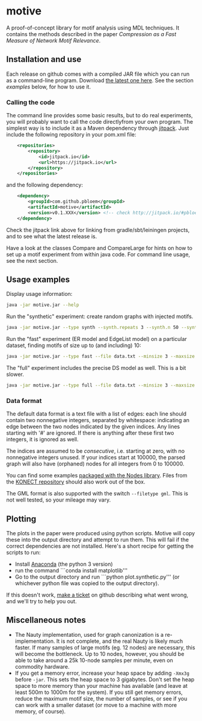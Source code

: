 # motive
A proof-of-concept library for motif analysis using MDL techniques. It contains the methods described in the paper _Compression as a Fast Measure of Network Motif Relevance_.

## Installation and use

Each release on github comes with a compiled JAR file which you can run as a command-line program. Download [the latest one here](https://github.com/pbloem/motive/releases). See the section _examples_ below, for how to use it.

### Calling the code

The command line provides some basic results, but to do real experiments, you will probably want to call the code directlyfrom your own program. The simplest way is to include it as a Maven dependency through [jitpack](http://jitpack.io/#pbloem/motive). Just include the following repository in your pom.xml file:

```xml
    <repositories>
        <repository>
            <id>jitpack.io</id>
            <url>https://jitpack.io</url>
        </repository>
    </repositories>
```

and the following dependency:

```xml
	<dependency>
	    <groupId>com.github.pbloem</groupId>
	    <artifactId>motive</artifactId>
	    <version>v0.1.XXX</version> <!-- check http://jitpack.io/#pbloem/motive for the latest version -->
	</dependency>
```
Check the jitpack link above for linking from gradle/sbt/leiningen projects, and to see what the latest release is.

Have a look at the classes Compare and CompareLarge for hints on how to set up a motif experiment from within java code. For command line usage, see the next section.

## Usage examples

Display usage information:

```bash
java -jar motive.jar --help 
```

Run the "synthetic" experiment: create random graphs with injected motifs.

```bash
java -jar motive.jar --type synth --synth.repeats 3 --synth.n 50 --synth.m 600 --synth.instances 0,5,10
```

Run the "fast" experiment (ER model and EdgeList model) on a particular dataset, finding motifs of size up to (and including) 10:

```bash
java -jar motive.jar --type fast --file data.txt --minsize 3 --maxsize 10 --samples 1000000 --maxmotifs 30 
```

The "full" experiment includes the precise DS model as well. This is a bit slower.
```bash
java -jar motive.jar --type full --file data.txt --minsize 3 --maxsize 5 --samples 100000 --maxmotifs 30

```

### Data format

The default data format is a text file with a list of edges: each line should contain two nonnegative integers, separated by whitespace: indicating an edge between the two nodes indicated by the given indices. Any lines starting with '#' are ignored. If there is anything after these first two integers, it is ignored as well.

The indices are assumed to be _consecutive_, i.e. starting at zero, with no nonnegative integers unused. If your indices start at 100000, the parsed graph will also have (orphaned) nodes for all integers from 0 to 100000. 

You can find some examples [packaged with the Nodes library](https://github.com/Data2Semantics/nodes/tree/master/nodes/src/main/resources/graphs). Files from the [KONECT repository](http://konect.uni-koblenz.de/networks/) should also work out of the box.
  
The GML format is also supported with the switch ``--filetype gml``. This is not well tested, so your mileage may vary.

## Plotting

The plots in the paper were produced using python scripts. Motive will copy these into the output directory and attempt to run them. This will fail if the correct dependencies are not installed. Here's a short recipe for getting the scripts to run:

 * Install [Anaconda](https://www.continuum.io/downloads) (the python 3 version)
 * run the command ```conda install matplotlib'''
 * Go to the output directory and run ```python plot.synthetic.py''' (or whichever python file was copied to the output directory).
 
If this doesn't work, [make a ticket](https://github.com/pbloem/motive/issues) on github describing what went wrong, and we'll try to help you out. 

## Miscellaneous notes

* The Nauty implementation, used for graph canonization is a re-implementation. It is not complete, and the real Nauty is likely much faster. If many samples of large motifs (eg. 12 nodes) are necessary, this will become the bottleneck. Up to 10 nodes, however, you should be able to take around a 25k 10-node samples per minute, even on commodity hardware. 
* If you get a memory error, increase your heap space by adding ``-Xmx3g`` before ``-jar``. This sets the heap space to 3 gigabytes. Don't set the heap space to more memory than your machine has available (and leave at least  500m to 1000m for the system). If you still get memory errors, reduce the maximum motif size, the number of samples, or see if you can work with a smaller dataset (or move to a machine with more memory, of course).
 
